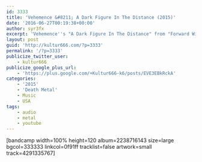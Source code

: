 ```yaml
---
id: 3333
title: 'Vehemence &#8211; A Dark Figure In The Distance (2015)'
date: '2016-06-27T00:19:38+00:00'
author: syr3fx
excerpt: 'Vehemence''s "A Dark Figure In The Distance" from "Forward Without Motion" album (2015).'
layout: post
guid: 'http://kultur666.com/?p=3333'
permalink: '/?p=3333'
publicize_twitter_user:
    - kultur666
publicize_google_plus_url:
    - 'https://plus.google.com/+Kultur666-k6/posts/EVE3EBkRckA'
categories:
    - '2015'
    - 'Death Metal'
    - Music
    - USA
tags:
    - audio
    - metal
    - youtube
---
```


\[bandcamp width=100% height=120 album=2238716143 size=large bgcol=333333 linkcol=0f91ff tracklist=false artwork=small track=4291335767\]
